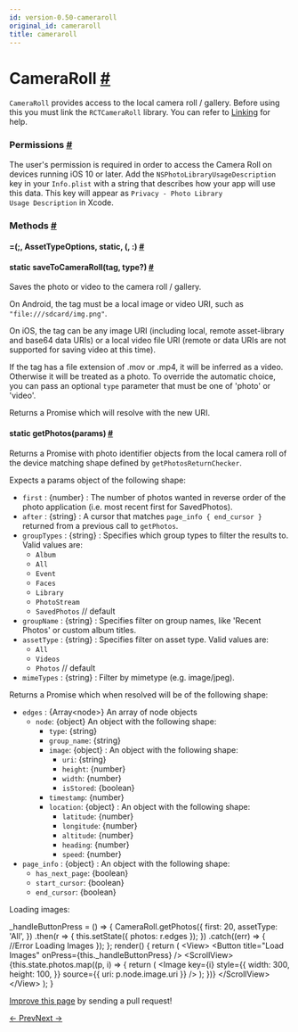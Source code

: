 ```yaml
---
id: version-0.50-cameraroll
original_id: cameraroll
title: cameraroll
---
```

<a id="content"></a><h1><a class="anchor" name="cameraroll"></a>CameraRoll <a class="hash-link" href="docs/cameraroll.html#cameraroll">#</a></h1><div><div><p><code>CameraRoll</code> provides access to the local camera roll / gallery.
Before using this you must link the <code>RCTCameraRoll</code> library.
You can refer to <a href="docs/linking-libraries-ios.html" target="_blank">Linking</a> for help.</p><h3><a class="anchor" name="permissions"></a>Permissions <a class="hash-link" href="docs/cameraroll.html#permissions">#</a></h3><p>The user's permission is required in order to access the Camera Roll on devices running iOS 10 or later.
Add the <code>NSPhotoLibraryUsageDescription</code> key in your <code>Info.plist</code> with a string that describes how your
app will use this data. This key will appear as <code>Privacy - Photo Library Usage Description</code> in Xcode.</p></div><span><h3><a class="anchor" name="methods"></a>Methods <a class="hash-link" href="docs/cameraroll.html#methods">#</a></h3><div class="props"><div class="prop"><h4 class="methodTitle"><a class="anchor" name=""></a>=<span class="methodType">(;, AssetTypeOptions, static, (, :)</span> <a class="hash-link" href="docs/cameraroll.html#">#</a></h4></div><div class="prop"><h4 class="methodTitle"><a class="anchor" name="savetocameraroll"></a><span class="methodType">static </span>saveToCameraRoll<span class="methodType">(tag, type?)</span> <a class="hash-link" href="docs/cameraroll.html#savetocameraroll">#</a></h4><div><p>Saves the photo or video to the camera roll / gallery.</p><p>On Android, the tag must be a local image or video URI, such as <code>"file:///sdcard/img.png"</code>.</p><p>On iOS, the tag can be any image URI (including local, remote asset-library and base64 data URIs)
or a local video file URI (remote or data URIs are not supported for saving video at this time).</p><p>If the tag has a file extension of .mov or .mp4, it will be inferred as a video. Otherwise
it will be treated as a photo. To override the automatic choice, you can pass an optional
<code>type</code> parameter that must be one of 'photo' or 'video'.</p><p>Returns a Promise which will resolve with the new URI.</p></div></div><div class="prop"><h4 class="methodTitle"><a class="anchor" name="getphotos"></a><span class="methodType">static </span>getPhotos<span class="methodType">(params)</span> <a class="hash-link" href="docs/cameraroll.html#getphotos">#</a></h4><div><p>Returns a Promise with photo identifier objects from the local camera
roll of the device matching shape defined by <code>getPhotosReturnChecker</code>.</p><p>Expects a params object of the following shape:</p><ul><li><code>first</code> : {number} : The number of photos wanted in reverse order of the photo application (i.e. most recent first for SavedPhotos).</li><li><code>after</code> : {string} : A cursor that matches <code>page_info { end_cursor }</code> returned from a previous call to <code>getPhotos</code>.</li><li><code>groupTypes</code> : {string} : Specifies which group types to filter the results to. Valid values are:<ul><li><code>Album</code></li><li><code>All</code></li><li><code>Event</code></li><li><code>Faces</code></li><li><code>Library</code></li><li><code>PhotoStream</code></li><li><code>SavedPhotos</code> // default</li></ul></li><li><code>groupName</code> : {string} : Specifies filter on group names, like 'Recent Photos' or custom album titles.</li><li><code>assetType</code> : {string} : Specifies filter on asset type. Valid values are:<ul><li><code>All</code></li><li><code>Videos</code></li><li><code>Photos</code> // default</li></ul></li><li><code>mimeTypes</code> : {string} : Filter by mimetype (e.g. image/jpeg).</li></ul><p>Returns a Promise which when resolved will be of the following shape:</p><ul><li><code>edges</code> : {Array&lt;node&gt;} An array of node objects<ul><li><code>node</code>: {object} An object with the following shape:<ul><li><code>type</code>: {string}</li><li><code>group_name</code>: {string}</li><li><code>image</code>: {object} : An object with the following shape:<ul><li><code>uri</code>: {string}</li><li><code>height</code>: {number}</li><li><code>width</code>: {number}</li><li><code>isStored</code>: {boolean}</li></ul></li><li><code>timestamp</code>: {number}</li><li><code>location</code>: {object} : An object with the following shape:<ul><li><code>latitude</code>: {number}</li><li><code>longitude</code>: {number}</li><li><code>altitude</code>: {number}</li><li><code>heading</code>: {number}</li><li><code>speed</code>: {number}</li></ul></li></ul></li></ul></li><li><code>page_info</code> : {object} : An object with the following shape:<ul><li><code>has_next_page</code>: {boolean}</li><li><code>start_cursor</code>: {boolean}</li><li><code>end_cursor</code>: {boolean}</li></ul></li></ul><p>Loading images:</p><div class="prism language-javascript">_handleButtonPress <span class="token operator">=</span> <span class="token punctuation">(</span><span class="token punctuation">)</span> <span class="token operator">=&gt;</span> <span class="token punctuation">{</span>
   CameraRoll<span class="token punctuation">.</span><span class="token function">getPhotos</span><span class="token punctuation">(</span><span class="token punctuation">{</span>
       first<span class="token punctuation">:</span> <span class="token number">20</span><span class="token punctuation">,</span>
       assetType<span class="token punctuation">:</span> <span class="token string">'All'</span><span class="token punctuation">,</span>
     <span class="token punctuation">}</span><span class="token punctuation">)</span>
     <span class="token punctuation">.</span><span class="token function">then</span><span class="token punctuation">(</span>r <span class="token operator">=&gt;</span> <span class="token punctuation">{</span>
       <span class="token keyword">this</span><span class="token punctuation">.</span><span class="token function">setState</span><span class="token punctuation">(</span><span class="token punctuation">{</span> photos<span class="token punctuation">:</span> r<span class="token punctuation">.</span>edges <span class="token punctuation">}</span><span class="token punctuation">)</span><span class="token punctuation">;</span>
     <span class="token punctuation">}</span><span class="token punctuation">)</span>
     <span class="token punctuation">.</span><span class="token keyword">catch</span><span class="token punctuation">(</span><span class="token punctuation">(</span>err<span class="token punctuation">)</span> <span class="token operator">=&gt;</span> <span class="token punctuation">{</span>
       <span class="token comment" spellcheck="true"> //Error Loading Images
</span>     <span class="token punctuation">}</span><span class="token punctuation">)</span><span class="token punctuation">;</span>
   <span class="token punctuation">}</span><span class="token punctuation">;</span>
<span class="token function">render</span><span class="token punctuation">(</span><span class="token punctuation">)</span> <span class="token punctuation">{</span>
 <span class="token keyword">return</span> <span class="token punctuation">(</span>
   <span class="token operator">&lt;</span>View<span class="token operator">&gt;</span>
     <span class="token operator">&lt;</span>Button title<span class="token operator">=</span><span class="token string">"Load Images"</span> onPress<span class="token operator">=</span><span class="token punctuation">{</span><span class="token keyword">this</span><span class="token punctuation">.</span>_handleButtonPress<span class="token punctuation">}</span> <span class="token operator">/</span><span class="token operator">&gt;</span>
     <span class="token operator">&lt;</span>ScrollView<span class="token operator">&gt;</span>
       <span class="token punctuation">{</span><span class="token keyword">this</span><span class="token punctuation">.</span>state<span class="token punctuation">.</span>photos<span class="token punctuation">.</span><span class="token function">map</span><span class="token punctuation">(</span><span class="token punctuation">(</span>p<span class="token punctuation">,</span> i<span class="token punctuation">)</span> <span class="token operator">=&gt;</span> <span class="token punctuation">{</span>
       <span class="token keyword">return</span> <span class="token punctuation">(</span>
         <span class="token operator">&lt;</span>Image
           key<span class="token operator">=</span><span class="token punctuation">{</span>i<span class="token punctuation">}</span>
           style<span class="token operator">=</span><span class="token punctuation">{</span><span class="token punctuation">{</span>
             width<span class="token punctuation">:</span> <span class="token number">300</span><span class="token punctuation">,</span>
             height<span class="token punctuation">:</span> <span class="token number">100</span><span class="token punctuation">,</span>
           <span class="token punctuation">}</span><span class="token punctuation">}</span>
           source<span class="token operator">=</span><span class="token punctuation">{</span><span class="token punctuation">{</span> uri<span class="token punctuation">:</span> p<span class="token punctuation">.</span>node<span class="token punctuation">.</span>image<span class="token punctuation">.</span>uri <span class="token punctuation">}</span><span class="token punctuation">}</span>
         <span class="token operator">/</span><span class="token operator">&gt;</span>
       <span class="token punctuation">)</span><span class="token punctuation">;</span>
     <span class="token punctuation">}</span><span class="token punctuation">)</span><span class="token punctuation">}</span>
     <span class="token operator">&lt;</span><span class="token operator">/</span>ScrollView<span class="token operator">&gt;</span>
   <span class="token operator">&lt;</span><span class="token operator">/</span>View<span class="token operator">&gt;</span>
 <span class="token punctuation">)</span><span class="token punctuation">;</span>
<span class="token punctuation">}</span></div></div></div></div></span></div><p class="edit-page-block"><a target="_blank" href="https://github.com/facebook/react-native/blob/master/Libraries/CameraRoll/CameraRoll.js">Improve this page</a> by sending a pull request!</p><div class="docs-prevnext"><a class="docs-prev" href="docs/backhandler.html#content">← Prev</a><a class="docs-next" href="docs/clipboard.html#content">Next →</a></div>